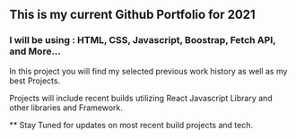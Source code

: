 ## This is my current Github Portfolio for 2021

### I will be using : HTML, CSS, Javascript, Boostrap, Fetch API, and More...


In this project you will find my selected previous work history as well as my best Projects.

Projects will include recent builds utilizing React Javascript Library and other libraries and Framework.


** Stay Tuned for updates on most recent build projects and tech. 
